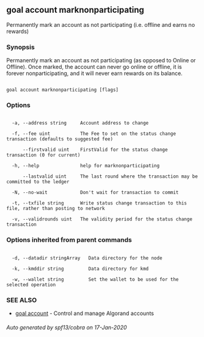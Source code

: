 ## goal account marknonparticipating



Permanently mark an account as not participating (i.e. offline and earns no rewards)



### Synopsis



Permanently mark an account as not participating (as opposed to Online or Offline). Once marked, the account can never go online or offline, it is forever nonparticipating, and it will never earn rewards on its balance.



```

goal account marknonparticipating [flags]

```



### Options



```

  -a, --address string     Account address to change

  -f, --fee uint           The Fee to set on the status change transaction (defaults to suggested fee)

      --firstvalid uint    FirstValid for the status change transaction (0 for current)

  -h, --help               help for marknonparticipating

      --lastvalid uint     The last round where the transaction may be committed to the ledger

  -N, --no-wait            Don't wait for transaction to commit

  -t, --txfile string      Write status change transaction to this file, rather than posting to network

  -v, --validrounds uint   The validity period for the status change transaction

```



### Options inherited from parent commands



```

  -d, --datadir stringArray   Data directory for the node

  -k, --kmddir string         Data directory for kmd

  -w, --wallet string         Set the wallet to be used for the selected operation

```



### SEE ALSO



* [goal account](../account/)	 - Control and manage Algorand accounts


###### Auto generated by spf13/cobra on 17-Jan-2020

